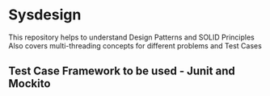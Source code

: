 # Sysdesign

This repository helps to understand Design Patterns and SOLID Principles
Also covers multi-threading concepts for different problems and Test Cases

## Test Case Framework to be used - Junit and Mockito